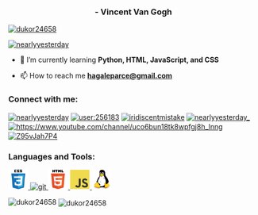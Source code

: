 <h3 align="center">- Vincent Van Gogh</h3>

<p align="left"> <a href="https://github.com/ryo-ma/github-profile-trophy"><img src="https://github-profile-trophy.vercel.app/?username=dukor24658" alt="dukor24658" /></a> </p>

<p align="left"> <a href="https://twitter.com/nearlyyesterday" target="blank"><img src="https://img.shields.io/twitter/follow/nearlyyesterday?logo=twitter&style=for-the-badge" alt="nearlyyesterday" /></a> </p>

- 🌱 I’m currently learning **Python, HTML, JavaScript, and CSS**

- 📫 How to reach me **hagaleparce@gmail.com**

<h3 align="left">Connect with me:</h3>
<p align="left">
<a href="https://twitter.com/nearlyyesterday" target="blank"><img align="center" src="https://raw.githubusercontent.com/rahuldkjain/github-profile-readme-generator/master/src/images/icons/Social/twitter.svg" alt="nearlyyesterday" height="30" width="40" /></a>
<a href="https://stackoverflow.com/users/user:256183" target="blank"><img align="center" src="https://raw.githubusercontent.com/rahuldkjain/github-profile-readme-generator/master/src/images/icons/Social/stack-overflow.svg" alt="user:256183" height="30" width="40" /></a>
<a href="https://fb.com/iridiscentmistake" target="blank"><img align="center" src="https://raw.githubusercontent.com/rahuldkjain/github-profile-readme-generator/master/src/images/icons/Social/facebook.svg" alt="iridiscentmistake" height="30" width="40" /></a>
<a href="https://instagram.com/nearlyyesterday_" target="blank"><img align="center" src="https://raw.githubusercontent.com/rahuldkjain/github-profile-readme-generator/master/src/images/icons/Social/instagram.svg" alt="nearlyyesterday_" height="30" width="40" /></a>
<a href="https://www.youtube.com/c/https://www.youtube.com/channel/uco6bun18tk8wpfgj8h_lnng" target="blank"><img align="center" src="https://raw.githubusercontent.com/rahuldkjain/github-profile-readme-generator/master/src/images/icons/Social/youtube.svg" alt="https://www.youtube.com/channel/uco6bun18tk8wpfgj8h_lnng" height="30" width="40" /></a>
<a href="https://discord.gg/Z95vJah7P4" target="blank"><img align="center" src="https://raw.githubusercontent.com/rahuldkjain/github-profile-readme-generator/master/src/images/icons/Social/discord.svg" alt="Z95vJah7P4" height="30" width="40" /></a>
</p>

<h3 align="left">Languages and Tools:</h3>
<p align="left"> <a href="https://www.w3schools.com/css/" target="_blank"> <img src="https://raw.githubusercontent.com/devicons/devicon/master/icons/css3/css3-original-wordmark.svg" alt="css3" width="40" height="40"/> </a> <a href="https://git-scm.com/" target="_blank"> <img src="https://www.vectorlogo.zone/logos/git-scm/git-scm-icon.svg" alt="git" width="40" height="40"/> </a> <a href="https://www.w3.org/html/" target="_blank"> <img src="https://raw.githubusercontent.com/devicons/devicon/master/icons/html5/html5-original-wordmark.svg" alt="html5" width="40" height="40"/> </a> <a href="https://developer.mozilla.org/en-US/docs/Web/JavaScript" target="_blank"> <img src="https://raw.githubusercontent.com/devicons/devicon/master/icons/javascript/javascript-original.svg" alt="javascript" width="40" height="40"/> </a> <a href="https://www.linux.org/" target="_blank"> <img src="https://raw.githubusercontent.com/devicons/devicon/master/icons/linux/linux-original.svg" alt="linux" width="40" height="40"/> </a> </p>

<p><img align="left" src="https://github-readme-stats.vercel.app/api/top-langs?username=dukor24658&show_icons=true&theme=dark&locale=en&layout=compact" alt="dukor24658" /></p>

<p>&nbsp;<img align="center" src="https://github-readme-stats.vercel.app/api?username=dukor24658&show_icons=true&theme=dark&locale=en" alt="dukor24658" /></p>
